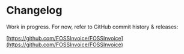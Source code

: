 # Changelog

Work in progress. For now, refer to GitHub commit history & releases:

[https://github.com/FOSSInvoice/FOSSInvoice](https://github.com/FOSSInvoice/FOSSInvoice)
